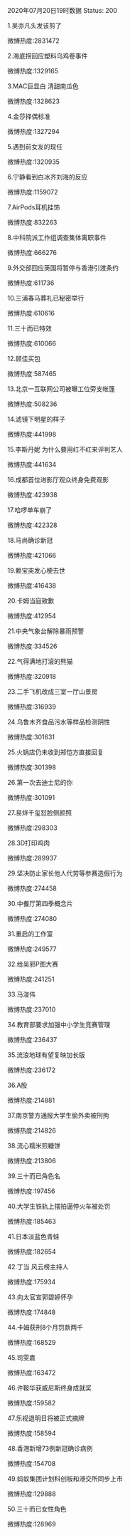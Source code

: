 2020年07月20日19时数据
Status: 200

1.吴亦凡头发该剪了

微博热度:2831472

2.海底捞回应塑料乌鸡卷事件

微博热度:1329165

3.MAC巨显白 清甜南瓜色

微博热度:1328623

4.金莎择偶标准

微博热度:1327294

5.遇到前女友的现任

微博热度:1320935

6.宁静看到白冰齐刘海的反应

微博热度:1159072

7.AirPods耳机挂饰

微博热度:832263

8.中科院派工作组调查集体离职事件

微博热度:666276

9.外交部回应英国将暂停与香港引渡条约

微博热度:611736

10.三浦春马葬礼已秘密举行

微博热度:610616

11.三十而已特效

微博热度:610066

12.顾佳买包

微博热度:587465

13.北京一互联网公司被曝工位旁支帐篷

微博热度:508236

14.滤镜下明星的样子

微博热度:441998

15.李斯丹妮 为什么要用红不红来评判艺人

微博热度:441634

16.成都首位进影厅观众终身免费观影

微博热度:423938

17.哈啰单车崩了

微博热度:422328

18.马尚确诊新冠

微博热度:421066

19.赖宝突发心梗去世

微博热度:416438

20.卡姆当庭致歉

微博热度:412954

21.中央气象台解除暴雨预警

微博热度:334526

22.气得满地打滚的熊猫

微博热度:320918

23.二手飞机改成三室一厅山景房

微博热度:316939

24.乌鲁木齐食品污水等样品检测阴性

微博热度:301631

25.火锅店仍未收到郑恺方直接回复

微博热度:301398

26.第一次去迪士尼的你

微博热度:301091

27.易烊千玺怼脸侧颜照

微博热度:298303

28.3D打印鸡肉

微博热度:289937

29.坚决防止家长他人代劳等参赛造假行为

微博热度:274458

30.中餐厅第四季概念片

微博热度:274080

31.重启的工作室

微博热度:249577

32.给吴邪P图大赛

微博热度:241251

33.马浚伟

微博热度:237010

34.教育部要求加强中小学生竞赛管理

微博热度:236437

35.流浪地球有望复映加长版

微博热度:236172

36.A股

微博热度:214881

37.南京警方通报大学生偷外卖被刑拘

微博热度:214826

38.流心糯米煎糖饼

微博热度:213806

39.三十而已角色名

微博热度:197456

40.大学生铁轨上摆拍逼停火车被处罚

微博热度:185463

41.日本淡蓝色青蛙

微博热度:182654

42.丁当 风云榜主持人

微博热度:175934

43.向太官宣郭碧婷怀孕

微博热度:174848

44.卡姆获刑8个月罚款两千

微博热度:168529

45.司雯嘉

微博热度:163472

46.许鞍华获威尼斯终身成就奖

微博热度:159582

47.乐视退明日将被正式摘牌

微博热度:158594

48.香港新增73例新冠确诊病例

微博热度:154708

49.蚂蚁集团计划科创板和港交所同步上市

微博热度:129888

50.三十而已女性角色

微博热度:128969


